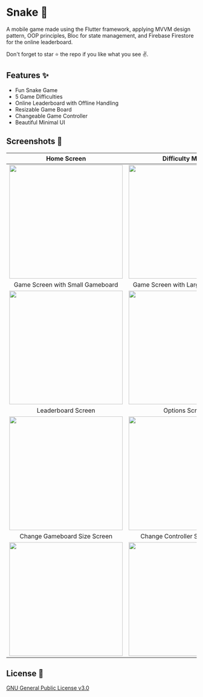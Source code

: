 # Snake 🐍

A mobile game made using the Flutter framework, applying MVVM design pattern, OOP principles, Bloc for state management, and Firebase Firestore for the online leaderboard.

Don't forget to star ⭐ the repo if you like what you see ✌️.

## Features ✨

- Fun Snake Game
- 5 Game Difficulties
- Online Leaderboard with Offline Handling
- Resizable Game Board
- Changeable Game Controller
- Beautiful Minimal UI

## Screenshots 📸

| Home Screen                                                                                                           | Difficulty Menu                                                                                                       |
|:---------------------------------------------------------------------------------------------------------------------:|:---------------------------------------------------------------------------------------------------------------------:|
| <img src="https://github.com/MoazSalem/Snake_Flutter_Game/assets/88838071/f79dba2e-57b3-4672-bb61-83b0324d0b4e" width="300">  | <img src="https://github.com/MoazSalem/Snake_Flutter_Game/assets/88838071/fe3c4dfe-46cd-4103-aa0a-8fc9c7e637c0" width="300">  |
| Game Screen with Small Gameboard                                                                                              | Game Screen with Large Gameboard                                                                                      |
| <img src="https://github.com/MoazSalem/Snake_Flutter_Game/assets/88838071/53bd0bd1-26e6-4084-a1f7-87c3075a6185" width="300">  | <img src="https://github.com/MoazSalem/Snake_Flutter_Game/assets/88838071/64c8b0af-d0ce-49a8-93ca-9c3ff7133f71" width="300">  |
| Leaderboard Screen                                                                                                            | Options Screen                                                                                                        |
| <img src="https://github.com/MoazSalem/Snake_Flutter_Game/assets/88838071/d0583b50-01b0-4450-b1cb-85956276a0f1" width="300">  | <img src="https://github.com/MoazSalem/Snake_Flutter_Game/assets/88838071/3483fabe-afeb-4bd2-92b6-00ada0d9c39d" width="300">  |
| Change Gameboard Size Screen                                                                                                  | Change Controller Style Screen                                                                                        |
| <img src="https://github.com/MoazSalem/Snake_Flutter_Game/assets/88838071/ba3dfdf3-dc4a-4546-a63e-4880b0424635" width="300">  | <img src="https://github.com/MoazSalem/Snake_Flutter_Game/assets/88838071/297cc0d8-c33f-48fa-aec3-8daebd849e5b" width="300">  |

## License 🔖

[GNU General Public License v3.0](https://github.com/MoazSalem/snake_game/blob/main/LICENSE)
